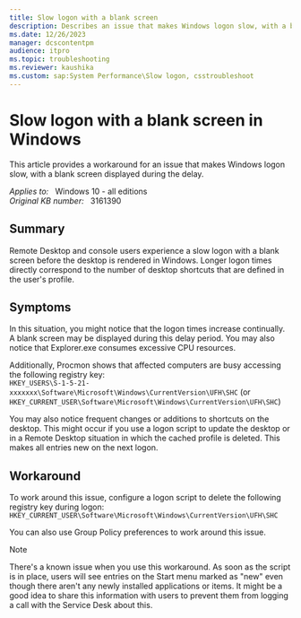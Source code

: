 ```yaml
---
title: Slow logon with a blank screen
description: Describes an issue that makes Windows logon slow, with a blank screen displayed during the delay. A workaround is provided.
ms.date: 12/26/2023
manager: dcscontentpm
audience: itpro
ms.topic: troubleshooting
ms.reviewer: kaushika
ms.custom: sap:System Performance\Slow logon, csstroubleshoot
---
```

# Slow logon with a blank screen in Windows

This article provides a workaround for an issue that makes Windows logon slow, with a blank screen displayed during the delay.

_Applies to:_ &nbsp; Windows 10 - all editions  
_Original KB number:_ &nbsp; 3161390

## Summary

Remote Desktop and console users experience a slow logon with a blank screen before the desktop is rendered in Windows. Longer logon times directly correspond to the number of desktop shortcuts that are defined in the user's profile.

## Symptoms

In this situation, you might notice that the logon times increase continually. A blank screen may be displayed during this delay period. You may also notice that Explorer.exe consumes excessive CPU resources.

Additionally, Procmon shows that affected computers are busy accessing the following registry key:  
`HKEY_USERS\S-1-5-21-xxxxxxx\Software\Microsoft\Windows\CurrentVersion\UFH\SHC`
(or `HKEY_CURRENT_USER\Software\Microsoft\Windows\CurrentVersion\UFH\SHC`)

You may also notice frequent changes or additions to shortcuts on the desktop. This might occur if you use a logon script to update the desktop or in a Remote Desktop situation in which the cached profile is deleted. This makes all entries new on the next logon.

## Workaround

To work around this issue, configure a logon script to delete the following registry key during logon:
`HKEY_CURRENT_USER\Software\Microsoft\Windows\CurrentVersion\UFH\SHC`

You can also use Group Policy preferences to work around this issue.

> [!NOTE]
> There's a known issue when you use this workaround. As soon as the script is in place, users will see entries on the Start menu marked as "new" even though there aren't any newly installed applications or items. It might be a good idea to share this information with users to prevent them from logging a call with the Service Desk about this.

